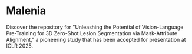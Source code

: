 # Malenia
 Discover the repository for "Unleashing the Potential of Vision-Language Pre-Training for 3D Zero-Shot Lesion Segmentation via Mask-Attribute Alignment," a pioneering study that has been accepted for presentation at ICLR 2025. 
